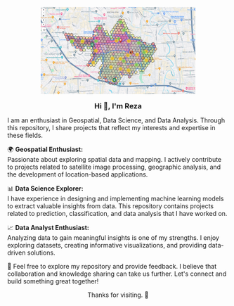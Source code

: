 
<p align="center">
<img src="https://raw.githubusercontent.com/mrezaabdillah/mrezaabdillah/main/image/dashboard.png" alt="background" width="70% style="border-radius: 20px;">
</p>

<div style="text-align: center;">
  <h3 style="margin: 0;">Hi 👋, I'm Reza</h3>
</div>

<p>
  I am an enthusiast in Geospatial, Data Science, and Data Analysis. Through this repository, I share projects that reflect my interests and expertise in these fields.
</p>

<p>
  🌍 <strong>Geospatial Enthusiast:</strong><br>
  Passionate about exploring spatial data and mapping. I actively contribute to projects related to satellite image processing, geographic analysis, and the development of location-based applications.
</p>

<p>
  📊 <strong>Data Science Explorer:</strong><br>
  I have experience in designing and implementing machine learning models to extract valuable insights from data. This repository contains projects related to prediction, classification, and data analysis that I have worked on.
</p>

<p>
  📈 <strong>Data Analyst Enthusiast:</strong><br>
  Analyzing data to gain meaningful insights is one of my strengths. I enjoy exploring datasets, creating informative visualizations, and providing data-driven solutions.
</p>

<p>
  🚀 Feel free to explore my repository and provide feedback. I believe that collaboration and knowledge sharing can take us further. Let's connect and build something great together!
</p>

<div style="text-align: center;">
  <p>Thanks for visiting. 🙌</p>
</div>

